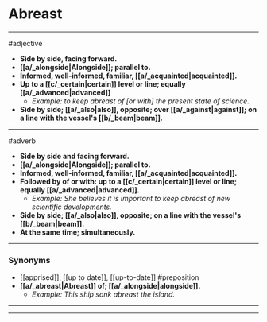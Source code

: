 # Abreast
---
#adjective
- **Side by side, facing forward.**
- **[[a/_alongside|Alongside]]; parallel to.**
- **Informed, well-informed, familiar, [[a/_acquainted|acquainted]].**
- **Up to a [[c/_certain|certain]] level or line; equally [[a/_advanced|advanced]]**
	- _Example: to keep abreast of [or with] the present state of science._
- **Side by side; [[a/_also|also]], opposite; over [[a/_against|against]]; on a line with the vessel's [[b/_beam|beam]].**
---
#adverb
- **Side by side and facing forward.**
- **[[a/_alongside|Alongside]]; parallel to.**
- **Informed, well-informed, familiar, [[a/_acquainted|acquainted]].**
- **Followed by of or with: up to a [[c/_certain|certain]] level or line; equally [[a/_advanced|advanced]].**
	- _Example: She believes it is important to keep abreast of new scientific developments._
- **Side by side; [[a/_also|also]], opposite; on a line with the vessel's [[b/_beam|beam]].**
- **At the same time; simultaneously.**
---
### Synonyms
- [[apprised]], [[up to date]], [[up-to-date]]
#preposition
- **[[a/_abreast|Abreast]] of; [[a/_alongside|alongside]].**
	- _Example: This ship sank abreast the island._
---
---
